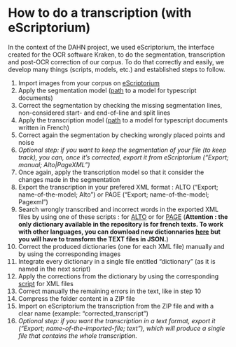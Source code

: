 # How to do a transcription (with eScriptorium)

In the context of the DAHN project, we used eScriptorium, the interface created for the OCR software Kraken, to do the segmentation, transcription and post-OCR correction of our corpus. To do that correctly and easily, we develop many things (scripts, models, etc.) and established steps to follow.

1. Import images from your corpus on [eScriptorium](http://traces6.paris.inria.fr/)
2. Apply the segmentation model ([path](https://github.com/FloChiff/DAHNProject/blob/master/Project%20development/Training/Segmentation/models/modelsegpec_4717.mlmodel) to a model for typescript documents)
3. Correct the segmentation by checking the missing segmentation lines, non-considered start- and end-of-line and split lines
4. Apply the transcription model ([path](https://github.com/FloChiff/DAHNProject/blob/master/Project%20development/Training/Text%20Recognition/models/finetune_modelpec_9360_NFC.mlmodel) to a model for typescript documents written in French)
5. Correct again the segmentation by checking wrongly placed points and noise
6. *Optional step: if you want to keep the segmentation of your file (to keep track), you can, once it’s corrected, export it from eScriptorium (“Export; manual; Alto|PageXML”)*
7. Once again, apply the transcription model so that it consider the changes made in the segmentation
8. Export the transcription in your prefered XML format : ALTO (“Export; name-of-the-model; Alto”) or PAGE (“Export; name-of-the-model; Pagexml”)
9. Search wrongly transcribed and incorrect words in the exported XML files by using one of these scripts : for [ALTO](https://github.com/FloChiff/DAHNProject/blob/master/Project%20development/Scripts/Correction/spellcheck_texts_XMLALTO.py) or for [PAGE](https://github.com/FloChiff/DAHNProject/blob/master/Project%20development/Scripts/Correction/spellcheck_texts_PAGEXML.py)
(**Attention : the only dictionary available in the repository is for french texts. To work with other languages, you can download new dictionnaries [here](https://github.com/hermitdave/FrequencyWords) but you will have to transform the TEXT files in JSON.**)
10. Correct the produced dictionaries (one for each XML file) manually and by using the corresponding images
11. Integrate every dictionary in a single file entitled “dictionary” (as it is named in the next script)
12. Apply the corrections from the dictionary by using the corresponding [script](https://github.com/FloChiff/DAHNProject/blob/master/Project%20development/Scripts/Correction/text_correction_XML.py) for XML files
13. Correct manually the remaining errors in the text, like in step 10
14. Compress the folder content in a ZIP file
15. Import on eScriptorium the transcription from the ZIP file and with a clear name (example: “corrected_transcript”)
16. *Optional step: if you want the transcription in a text format, export it (“Export; name-of-the-imported-file; text”), which will produce a single file that contains the whole transcription.*
